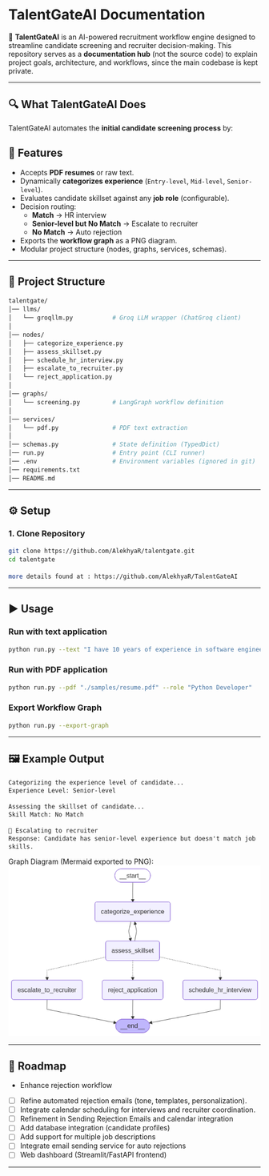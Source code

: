 
# TalentGateAI Documentation

🚀 **TalentGateAI** is an AI-powered recruitment workflow engine designed to streamline candidate screening and recruiter decision-making.
This repository serves as a **documentation hub** (not the source code) to explain project goals, architecture, and workflows, since the main codebase is kept private.

---

## 🔍 What TalentGateAI Does

TalentGateAI automates the **initial candidate screening process** by:
## 🚀 Features
- Accepts **PDF resumes** or raw text.
- Dynamically **categorizes experience** (`Entry-level`, `Mid-level`, `Senior-level`).
- Evaluates candidate skillset against any **job role** (configurable).
- Decision routing:
  - **Match** → HR interview
  - **Senior-level but No Match** → Escalate to recruiter
  - **No Match** → Auto rejection
- Exports the **workflow graph** as a PNG diagram.
- Modular project structure (nodes, graphs, services, schemas).

---

## 📂 Project Structure
```bash
talentgate/
│── llms/
│   └── groqllm.py           # Groq LLM wrapper (ChatGroq client)
│
│── nodes/
│   ├── categorize_experience.py
│   ├── assess_skillset.py
│   ├── schedule_hr_interview.py
│   ├── escalate_to_recruiter.py
│   └── reject_application.py
│
│── graphs/
│   └── screening.py         # LangGraph workflow definition
│
│── services/
│   └── pdf.py               # PDF text extraction
│
│── schemas.py               # State definition (TypedDict)
│── run.py                   # Entry point (CLI runner)
│── .env                     # Environment variables (ignored in git)
│── requirements.txt
│── README.md
````

---

## ⚙️ Setup

### 1. Clone Repository

```bash
git clone https://github.com/AlekhyaR/talentgate.git
cd talentgate

more details found at : https://github.com/AlekhyaR/TalentGateAI
```
---

## ▶️ Usage

### Run with **text application**

```bash
python run.py --text "I have 10 years of experience in software engineering with expertise in Java" --role "Python Developer"
```

### Run with **PDF application**

```bash
python run.py --pdf "./samples/resume.pdf" --role "Python Developer"
```

### Export Workflow Graph

```bash
python run.py --export-graph
```

---

## 🖼 Example Output

```text
Categorizing the experience level of candidate...
Experience Level: Senior-level

Assessing the skillset of candidate...
Skill Match: No Match

📢 Escalating to recruiter
Response: Candidate has senior-level experience but doesn't match job skills.
```

Graph Diagram (Mermaid exported to PNG):
![Graph Workflow](docs/talentgate_graph.png)

---

## 📌 Roadmap
*  Enhance rejection workflow
  * [ ] Refine automated rejection emails (tone, templates, personalization).
  * [ ] Integrate calendar scheduling for interviews and recruiter coordination.
* [ ] Refinement in Sending Rejection Emails and calendar integration
* [ ] Add database integration (candidate profiles)
* [ ] Add support for multiple job descriptions
* [ ] Integrate email sending service for auto rejections
* [ ] Web dashboard (Streamlit/FastAPI frontend)

---
